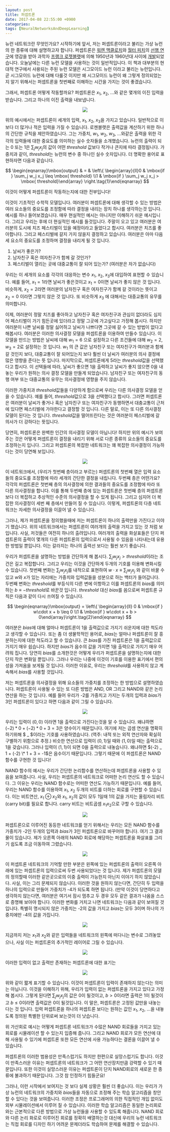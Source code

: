 ```yaml
---
layout: post
title: 퍼셉트론
date: 2017-04-08 22:55:00 +0900
categories:
tags: [NeuralNetworksAndDeepLearning]
---
```


뉴런 네트워크란 무엇인가요? 시작하기에 앞서, 저는 퍼셉트론이라고 불리는 가상 뉴런의 한 종류에 대해 설명하고자 합니다. 퍼셉트론은 [워렌 맥클로치](https://en.wikipedia.org/wiki/Warren_McCulloch)와 [월터 피치](https://en.wikipedia.org/wiki/Walter_Pitts)의 [선행 연구](https://scholar.google.ca/scholar?cluster=4035975255085082870)에 영감을 받아 과학자 [프랭크 로젯블랫](https://en.wikipedia.org/wiki/Frank_Rosenblatt)에 의해 1950년과 1960년대 사이에 [개발](https://books.google.ca/books/about/Principles_of_neurodynamics.html?id=7FhRAAAAMAAJ)되었습니다. 오늘날에는 다른 뉴런 모델을 사용하는 것이 일반적입니다. 이 책과 대부분의 현대적 연구에서 사용되는 주된 뉴런 모델은 시그모이드 뉴런 이라고 불리는 뉴런입니다. 곧 시그모이드 뉴런에 대해 다룰것 이지만 왜 시그모이드 뉴런이 왜 그렇게 정의되었는지 알기 위해서는 퍼셉트론을 첫번째로 이해하는 시간을 가지는 것이 좋겠습니다.

그래서, 퍼셉트론 어떻게 작동할까요? 퍼셉트론은 $x_{1}$, $x_{2}$, ...와 같은 몇개의 이진 입력을 받습니다. 그리고 하나의 이진 출력을 내보냅니다.

<center><img src="/assets/neuralnet/tikz0.png"></center>

<!-- more -->

위의 예시에서는 퍼셉트론이 세개의 입력, $x_{1}$, $x_{2}$, $x_{3}$을 가지고 있습니다. 일반적으로 이보다 더 많거나 적은 입력을 가질 수 있습니다. 로젠블랫은 출력값을 계산하기 위한 하나의 간단한 규칙을 제안하였습니다. 그는 가중치, $w_{1}$, $w_{2}$, $w_{3}$, ...와같은 출력을 위한 각각의 입력들에 대한 중요도를 의미하는 실수 숫자들을 소개했습니다. 뉴런의 출력이 되는 0 또는 1은 $\sum_{j}w_{j}x_{j}$의 값이 어떤 $threshold$ 값보다 작거나 큰지에 따라 결정됩니다. 가중치과 같이, $threshold$는 뉴런의 변수 중 하나인 실수 숫자입니다. 더 명확한 용어로 표현하자면 다음과 같습니다.

$$
\begin{eqnarray}\mbox{output} & = & \left\{ \begin{array}{ll}0 & \mbox{if } \sum_j w_j x_j \leq \mbox{ threshold} \\1 & \mbox{if } \sum_j w_j x_j > \mbox{ threshold}\end{array} \right.\tag{1}\end{eqnarray}
$$

이것이 어떻게 퍼셉트론이 작동하는지에 대한 전부입니다!

이것이 기초적인 수학적 모델입니다. 여러분이 퍼셉트론에 대해 생각할 수 있는 방법은 여러 요소들의 중요도를 조정함에 따라 결정을 내리는 장치 하나를 생각하는것 입니다. 예시를 하나 들어보겠습니다. 매우 현실적인 예시는 아니지만 이해하기 쉬운 예시입니다. 그리고 우리는 후에 더 현실적인 예시를 들것입니다. 주말이 오고 있고 여러분은 여러분의 도시에 치즈 페스티벌이 있을 예정이라고 들었다고 합시다. 여러분은 치즈를 좋아합니다. 그리고 페스티벌에 갈지 가지 않을지 결정하고 있습니다. 여러분은 아마 다음 세 요소의 중요도를 조정하며 결정을 내리게 될 것 입니다.

1. 날씨가 좋은가?
2. 남자친구 혹은 여자친구가 함께 갈 것인가?
3. 페스티벌이 열리는 곳에 대중교통이 잘 되어 있는가? (여러분은 차가 없습니다)

우리는 이 세개의 요소를 각각의 대응하는 변수 $x_{1}$, $x_{2}$, $x_{3}$에 대입하여 표현할 수 있습니다. 예를 들어, $x_{1}=1$라면 날씨가 좋은것이고 $x_{1}=0$이면 날씨가 좋지 않은 것 입니다. 비슷하게, $x_{2}=2$라면 여러분의 남자친구 혹은 여자친구가 함께 갈 것이라는 뜻이고 $x_{2}=0$ 이라면 그렇지 않은 것 입니다. 또 비슷하게 $x_{3}$ 에 대해서는 대중교통의 유무를 의미합니다.

이제, 여러분이 정말 치즈를 좋아하고 남자친구 혹은 여자친구과 관심이 없더라도 심지어 페스티벌이 가기 힘든곳에 있더라고 정말 그곳에 가고싶다고 가정해 봅시다. 하지만 여러분이 나쁜 날씨를 정말 싫어하고 날씨가 나쁘다면 그곳에 갈 수 있는 방법이 없다고 해봅시다. 여러분은 이러한 의사결정 모델을 퍼셉트론을 이용하여 만들수 있습니다. 이 모델을 만드는 방법은 날씨에 대해 $w_{1}=6$ 으로 설정하고 다른 조건들에 대해 $w_{2}=2$, $w_{3}=2$로 설정하는 것 입니다. $w_{1}$ 의 큰 값은 남자친구 또는 여자친구가 여러분과 함께 갈 것인지 보다, 대중교통이 잘 되어있는지 보다 훨씬 더 날씨가 여러분의 의사 결정에 많은 영향을 준다는 뜻 입니다. 마지막으로, 퍼셉트론에게 $5$라는 $threshold$값을 선택했다고 합시다. 이 선택들에 따라, 날씨가 좋으면 1을 출력하고 날씨가 좋지 않으면 0을 내놓는 우리가 원하는 의사 결정 모델을 만들게 되었습니다. 남자친구 또는 여자친구의 동행 여부 또는 대중교통의 유무는 의사결정에 영향을 주지 않습니다.

이러한 가중치과 $threshold$값들을 다양하게 함으로써 우리는 다른 의사결정 모델을 얻을 수 있습니다. 예를 들어, $threshold$값으로 3을 선택했다고 합시다. 그러면 퍼셉트론은 여러분이 날씨가 좋거나 혹은 남자친구 또는 여자친구가 동행하면서 대충교통이 근처에 있다면 페스티벌에 가야한다고 결정할 것 입니다. 다른 말로, 이는 또 다른 의사결정 모델이 된다는 것 입니다. $threshold$값을 떨어뜨린다는 것은 여러분이 페스티벌에 갈 의사가 더 강하다는 뜻입니다.

당연히, 퍼셉트론은 완벽한 인간의 의사결정 모델이 아닙니다! 하지만 위의 예시가 보여주는 것은 어떻게 퍼셉트론이 결정을 내리기 위해 서로 다른 종류의 요소들의 중요도를 조정하는지 입니다. 그리고 퍼셉트론의 복잡한 네트워크는 꽤 복잡한 의사결정이 가능하다는 것이 당연해 보입니다.

<center><img src="/assets/neuralnet/tikz1.png"></center>

이 네트워크에서, (우리가 첫번째 층이라고 부르는) 퍼셉트론의 첫번째 열은 입력 요소들의 중요도를 조정함에 따라 세개의 간단한 결정을 내립니다. 두번째 층은 어떤가요? 각각의 퍼셉트론은 첫번째 층의 의사결정에 의한 결과들의 중요도를 조정함에 따라 또 다른 의사결정을 합니다. 이를 통해 두번째 층에 있는 퍼셉트론은 첫번째 층의 퍼셉트론 보다 더 복잡하고 추상적인 수준의 의사결정을 할 수 있게 됩니다. 그리고 심지어 더 복잡한 의사결정이 세번 째 층에서 만들어 질 수 있습니다. 이렇게, 퍼셉트론의 다층 네트워크는 자세한 의사결정을 이끌어 낼 수 있습니다.

그러나, 제가 퍼셉트론을 정의했을때에 저는 퍼셉트론이 하나의 출력만을 가진다고 이야기 했습니다. 위의 네트워크에서는 퍼셉트론이 여러개의 출력을 가지고 있는 것 처럼 보입니다. 사실, 저것들은 여전히 하나의 출려입니다. 여러개의 출력을 화살표들은 단지 퍼셉트론의 출력이 몇개의 다른 퍼셉트론의 입력으로서 사용될 수 있음을 나타내는데 유용한 방법일 뿐입니다. 이는 갈라지는 하나의 출력선 보다는 훨씬 보기 좋습니다.

우리가 퍼셉트론을 설명하는 방법을 간단하게 해 봅시다. $\sum_{j}w_{j}x_{j}>threshold$이라는 조건은 길고 복잡합니다. 그리고 우리는 이것을 간단하게 두개의 기호를 이용해 변화시킬 수 있습니다. 첫번째 변화는 $\sum_{j}w_{j}x_{j}$를 내적으로 표현하여 $w\cdot x\equiv \sum_{j}w_{j}x_{j}$ 와 같이 바꿀 수 있고 $w$와 $x$가 있는 자리에는 가중치와 입력값들을 성분으로 하는 백터가 들어갑니다. 두번째 변화는 $threshold$를 부등식의 다른 변에 이항하고 이를 퍼셉트론의 $bias$를 의미하는 $b\equiv -threshold$로 바꾼것 입니다. $threshold$ 대신 $bias$를 씀으로써 퍼셉트론 규칙은 다음과 같이 다시 쓰여질 수 있습니다.

$$
\begin{eqnarray}\mbox{output} = \left\{ \begin{array}{ll} 0 & \mbox{if } w\cdot x + b \leq 0 \\1 & \mbox{if } w\cdot x + b > 0\end{array}\right.\tag{2}\end{eqnarray}
$$

여러분은 $bias$에 대해 얼마나 퍼셉트론이 1을 출력값으로 가지기 쉬운지에 대한 척도라고 생각할 수 있습니다. 또는 좀 더 생물학적인 용어로, $bias$는 얼마나 퍼셉트론이 잘 흥분하는지에 대한 척도라고 할 수 있습니다. 큰 $bias$를 가진 퍼셉트론은 1을 출력값으로 가지기 매우 쉽습니다. 하지만 $bias$가 음수의 값을 가지면 1을 출력으로 가지기 매우 어려워 집니다. 당연히 $bias$를 소개한것은 어떻게 우리가 퍼셉트론을 설명하는지에 대한 단지 작은 변화일 뿐입니다. 그러나 우리는 나중에 이것이 기호를 이용한 표기에서 편의성을 가져옴을 보게될 것 입니다. 이러한 이유로, 우리는 $threshold$를 사용하지 않고 계속해서 $bias$를 사용할 것입니다.

저는 퍼셉트론을 의사결정을 위해 요소들의 가중치를 조정하는 한 방법으로 설명하였습니다. 퍼셉트론이 사용될 수 있는 또 다른 방법은 AND, OR 그리고 NAND와 같은 논리 연산을 하는 것 입니다. 예를 들어 우리가 -2를 가중치고 가지는 두개의 입력과 $bias$가 3인 퍼셉트론이 있다고 하면 다음과 같이 그릴 수 있습니다.

<center><img src="/assets/neuralnet/tikz2.png"></center>

우리는 입력이 $(0, 0)$ 이라면 1을 출력으로 가진다는것을 알 수 있습니다. 왜냐하면 $(-2) * 0 + (-2) * 0 + 3 = 3$은 양수이기 때문입니다. 여기에 저는 곱셈 연산을 명확히 하기위해 $ _ $이라는 기호를 사용하였습니다. (역주: 내적 또는 외적 연산자와 확실히 구별하기 위함으로 추정.) 비슷한 연산으로 입력이 $(0, 1)$일 때와 $(1, 0)$일 때는 출력으로 1을 갖습니다. 그러나 입력이 $(1, 1)$이 되면 0을 출력으로 내놓습니다. 왜냐하면 $(-2) _ 1 + (-2) \* 1 + 3 = -1$은 음수이기 때문입니다. 그렇기 때문에 이 퍼셉트론은 NAND 함수를 구현한 것 입니다!

NAND 함수의 예시는 우리가 간단한 논리함수를 연산하는데 퍼셉트론을 사용할 수 있음을 보여줍니다. 사실, 우리는 퍼셉트론의 네트워크로 어떠한 논리 연산도 할 수 있습니다. 그 이유는 우리는 NAND 함수로는 어떠한 연산도 가능하기 때문입니다. 예를 들어, 우리는 NAND 함수를 이용하여 $x_{1}$, $x_{2}$ 두개의 비트를 더하는 회로를 구현할 수 있습니다. 이는 비트연산, $x_{1}\oplus x_{2}$와 $x_{1}$, $x_{2}$의 값이 모두 1일때 1의 값을 가지는 올림자리 비트(carry bit)를 필요로 합니다. carry 비트는 비트곱셈 $x_{1}x_{2}$으로 구할 수 있습니다.

<center><img src="/assets/neuralnet/tikz3.png"></center>

퍼셉트론으로 이루어진 동등한 네트워크를 얻기 위해서는 우리는 모든 NAND 함수를 가중치가 -2인 두개의 입력과 $bias$가 3인 퍼셉트론으로 바꾸어야 합니다. 여기 그 결과물이 있습니다. 제가 오른쪽 아래의 NAND 회로에 해당하는 퍼셉트론을 화살표를 그리기 쉽도록 조금 이동하여 그렸습니다.

<center><img src="/assets/neuralnet/tikz4.png"></center>

이 퍼셉트론 네트워크의 기억할 만한 부분은 왼쪽에 있는 퍼셉트론의 출력이 오른쪽 아래에 있는 퍼셉트론의 입력으로써 두번 사용되었다는 것 입니다. 제가 퍼셉트론의 모델의 정의할때 이러한 같은곳으로의 이중 출력이 가능한지 아닌지 이야기 하지 않았습니다. 사실, 이는 그리 문제되지 않습니다. 이러한 것을 원하지 않는다면, 간단히 두 입력을 하나의 입력으로 만들어 가중치가 -4가 되도록 하면 됩니다. (만약 이것이 당연하다고 생각하지 않는다면, 여러분은 여기서 잠시 멈추고 두 경우 모두 같은 결과가 나옴을 스스로 증명해 보아야 합니다. 이러한 변화를 거치고 나면 네트워크는 다음과 같이 보여질 것 입니다. 특별히 명시되지 않은 가중치는 -2의 값을 가지고 $bias$는 모두 3이며 하나의 가중치에만 -4의 값을 가집니다.

<center><img src="/assets/neuralnet/tikz5.png"></center>

지금까지 저는 $x_{1}$과 $x_{2}$와 같은 입력들을 네트워크의 왼쪽에 떠다니는 변수로 그려놓았으나, 사실 이는 퍼셉트론의 추가적인 레이어로 그릴 수 있습니다.

<center><img src="/assets/neuralnet/tikz6.png"></center>

이러한 입력이 없고 출력만 존재하는 퍼셉트론에 대한 표기는

<center><img src="/assets/neuralnet/tikz7.png"></center>

위와 같이 짧게 표기할 수 있습니다. 이것이 퍼셉트론이 입력이 존재하지 않는다는 의미는 아닙니다. 이것을 이해하기 위해, 우리가 입력이 없는 퍼셉트론을 가지고 있다고 가정해 봅시다. 그렇게 된다면 $\sum_{j}w_{j}x_{j}$의 값은 0이 될것이고, $b>0$이라면 출력은 1이 될것이고 $b\leq 0$이라면 출력값은 0이 될것입니다. 이 말은, 퍼셉트론은 고정된 값만을 내놓는다는 것 입니다. 입력 퍼셉트론을 하나의 퍼셉트론 보다는 원하는 값인 $x_{1}$, $x_{2}$, ...을 내놓도록 정의된 특별한 단위로써 보는것이 더 낫습니다.

위 가산회로 예시는 어떻게 퍼셉트론 네트워크가 수많은 NAND 회로들을 가지고 있는 회로를 시물레이션 할 수 있는지 입증해 줍니다. 그리고 NAND 회로가 모든 연산에 대해 사용될 수 있기에 퍼셉트론 또한 모든 연산에 사용 가능하다는 결론을 이끌어 낼 수 있습니다.

퍼셉트론의 이러한 범용성은 만족스럽기도 하지만 한편으로 실망스럽기도 합니다. 이것이 만족스러운 이유는 퍼셉트론의 네트워크가 그 어떤 연산장치만큼 강력할 수 있기 때문입니다. 또한 이것이 실망스러운 이유는 퍼셉트론이 단지 NAND회로의 새로운 한 종류에 불과하기 때문입니다. 그것 참 인정하기 힘들군요!

그러나, 이런 시작에서 보여지는 것 보다 실제 상황은 훨씬 더 좋습니다. 이는 우리가 가상 뉴런의 네트워크의 가중치와 $bias$들을 자동으로 조정해 주는 학습 알고리즘을 창안할 수 있다는 것을 보여줍니다. 이러한 조정은 프로그래머의 의한 직접적인 개입 없이도 외부 시물레이션에서 이루어 질 수 있습니다. 이러한 학습 알고리즘은 동일한 논리회로와는 근본적으로 다른 방법으로 가상 뉴런들을 사용할 수 있도록 해줍니다. NAND 회로와 다른 논리 화로로 이루어진 회로를 정확히 배열하는것 대신에 우리의 뉴런 네트워크는 직접 회로를 디자인 하기 어려운 문제더라도 학습하여 문제를 해결할 수 있습니다.
